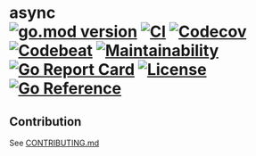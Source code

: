 # async <br> [![go.mod version][go-img]][go-url] [![CI][ci-img]][ci-url] [![Codecov][codecov-img]][codecov-url] [![Codebeat][codebeat-img]][codebeat-url] [![Maintainability][codeclimate-img]][codeclimate-url] [![Go Report Card][goreportcard-img]][goreportcard-url] [![License][license-img]][license-url] [![Go Reference][godoc-img]][godoc-url]

## Contribution

See [CONTRIBUTING.md](/.github/CONTRIBUTING.md)


[go-img]: https://img.shields.io/github/go-mod/go-version/maratori/async
[go-url]: /go.mod
[ci-img]: https://github.com/maratori/async/actions/workflows/ci.yml/badge.svg
[ci-url]: https://github.com/maratori/async/actions/workflows/ci.yml
[codecov-img]: https://codecov.io/gh/maratori/async/branch/main/graph/badge.svg?token=6pME6PSgpX
[codecov-url]: https://codecov.io/gh/maratori/async
[codebeat-img]: https://codebeat.co/badges/fdca5cde-1296-4610-8395-76a3f2ffa0c1
[codebeat-url]: https://codebeat.co/projects/github-com-maratori-async-main
[codeclimate-img]: https://api.codeclimate.com/v1/badges/08f9ec223700d4da87ea/maintainability
[codeclimate-url]: https://codeclimate.com/github/maratori/async/maintainability
[goreportcard-img]: https://goreportcard.com/badge/github.com/maratori/async
[goreportcard-url]: https://goreportcard.com/report/github.com/maratori/async
[license-img]: https://img.shields.io/github/license/maratori/async.svg
[license-url]: /LICENSE
[godoc-img]: https://pkg.go.dev/badge/github.com/maratori/async.svg
[godoc-url]: https://pkg.go.dev/github.com/maratori/async
